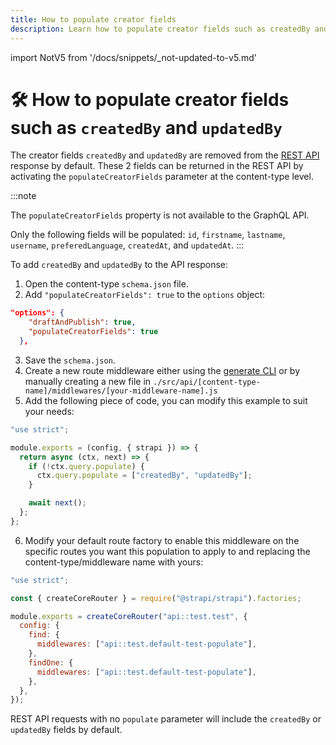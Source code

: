 ```yaml
---
title: How to populate creator fields
description: Learn how to populate creator fields such as createdBy and updatedBy by creating a custom controller that leverages the populate parameter.
---
```


import NotV5 from '/docs/snippets/_not-updated-to-v5.md'

# 🛠️ How to populate creator fields such as `createdBy` and `updatedBy`

<NotV5/>

The creator fields `createdBy` and `updatedBy` are removed from the [REST API](/dev-docs/api/rest) response by default. These 2 fields can be returned in the REST API by activating the `populateCreatorFields` parameter at the content-type level.

:::note

The `populateCreatorFields` property is not available to the GraphQL API.

Only the following fields will be populated: `id`, `firstname`, `lastname`, `username`, `preferedLanguage`, `createdAt`, and `updatedAt`.
:::

To add `createdBy` and `updatedBy` to the API response:

1. Open the content-type `schema.json` file.
2. Add `"populateCreatorFields": true` to the `options` object:

  ```json
  "options": {
      "draftAndPublish": true,
      "populateCreatorFields": true
    },
  ```

3. Save the `schema.json`.
4. Create a new route middleware either using the [generate CLI](/dev-docs/cli.md) or by manually creating a new file in `./src/api/[content-type-name]/middlewares/[your-middleware-name].js`
5. Add the following piece of code, you can modify this example to suit your needs:

  ```js title="./src/api/test/middlewares/defaultTestPopulate.js"
  "use strict";

  module.exports = (config, { strapi }) => {
    return async (ctx, next) => {
      if (!ctx.query.populate) {
        ctx.query.populate = ["createdBy", "updatedBy"];
      }

      await next();
    };
  };
  ```

6. Modify your default route factory to enable this middleware on the specific routes you want this population to apply to and replacing the content-type/middleware name with yours:

  ```js title="./src/api/test/routes/test.js"
  "use strict";

  const { createCoreRouter } = require("@strapi/strapi").factories;

  module.exports = createCoreRouter("api::test.test", {
    config: {
      find: {
        middlewares: ["api::test.default-test-populate"],
      },
      findOne: {
        middlewares: ["api::test.default-test-populate"],
      },
    },
  });
  ```

REST API requests with no `populate` parameter will include the `createdBy` or `updatedBy` fields by default.
